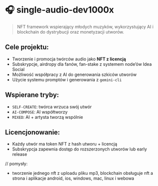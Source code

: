 # 🎧 single-audio-dev1000x

> NFT framework wspierający młodych muzyków, wykorzystujący AI i blockchain do dystrybucji oraz monetyzacji utworów.

## Cele projektu:
- Tworzenie i promocja twórców audio jako **NFT z licencją**
- Subskrypcje, airdropy dla fanów, fan-stake z systemem node’ów Idea Social
- Możliwość współpracy z AI do generowania szkiców utworów
- Użycie systemu promptów i generowania z `gemini-cli`

## Wspierane tryby:
- `SELF-CREATE`: twórca wrzuca swój utwór
- `AI-COMPOSE`: AI współtworzy
- `MIXED`: AI + artysta tworzą wspólnie

## Licencjonowanie:
- Każdy utwór ma token NFT z hash utworu + licencją
- Subskrypcja zapewnia dostęp do rozszerzonych utworów lub early release

//
pomysły:
- tworzenie jednego nft z uploadu pliku mp3, blockchain obsługuje nft a strona i aplikacje android, ios, windows, mac, linux i webowa
